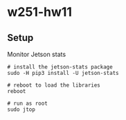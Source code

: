 # w251-hw11

## Setup
Monitor Jetson stats
```
# install the jetson-stats package
sudo -H pip3 install -U jetson-stats

# reboot to load the libraries
reboot

# run as root
sudo jtop
```

